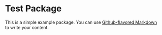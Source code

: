 # Test Package

This is a simple example package. You can use [Github-flavored Markdown](https://guides.github.com/features/mastering-markdown/) to write your content.
